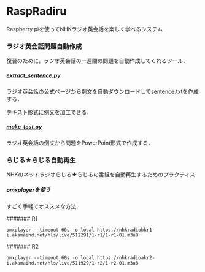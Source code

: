 # RaspRadiru
Raspberry piを使ってNHKラジオ英会話を楽しく学べるシステム


### ラジオ英会話問題自動作成
復習のために，ラジオ英会話の一週間の問題を自動作成してくれるツール．

##### [extract_sentence.py](https://github.com/Atsuto0519/RaspRadiru/blob/master/extract_sentence.py)
ラジオ英会話の公式ページから例文を自動ダウンロードしてsentence.txtを作成する．

テキスト形式に例文を加工できる．

##### [make_test.py](https://github.com/Atsuto0519/RaspRadiru/blob/master/make_test.py)
ラジオ英会話の例文から問題をPowerPoint形式で作成する．


### らじる★らじる自動再生
NHKのネットラジオらじる★らじるの番組を自動再生するためのプラクティス

##### omxplayerを使う
すごく手軽でオススメな方法．

####### R1
```
omxplayer --timeout 60s -o local https://nhkradiobkr1-i.akamaihd.net/hls/live/512291/1-r1/1-r1-01.m3u8
```

####### R2
```
omxplayer --timeout 60s -o local https://nhkradioakr2-i.akamaihd.net/hls/live/511929/1-r2/1-r2-01.m3u8
```
